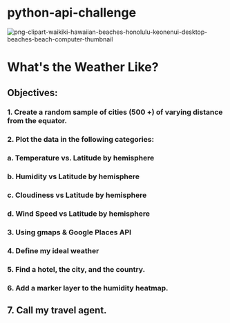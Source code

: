 # python-api-challenge

![png-clipart-waikiki-hawaiian-beaches-honolulu-keonenui-desktop-beaches-beach-computer-thumbnail](https://user-images.githubusercontent.com/67832009/184173817-777e9cec-4de0-432b-93b4-6965ae3f6a48.png)

# What's the Weather Like?

## Objectives: 
   ### 1. Create a random sample of cities (500 +) of varying distance from the equator.
   ### 2. Plot the data in the following categories:
   ###   a. Temperature vs. Latitude by hemisphere
   ###   b. Humidity vs Latitude by hemisphere
   ###   c. Cloudiness vs Latitude by hemisphere
   ###   d. Wind Speed vs Latitude by hemisphere
   ###  3. Using gmaps & Google Places API
   ###  4. Define my ideal weather
   ###  5. Find a hotel, the city, and the country.
   ###  6. Add a marker layer to the humidity heatmap.
   ##   7. Call my travel agent.
